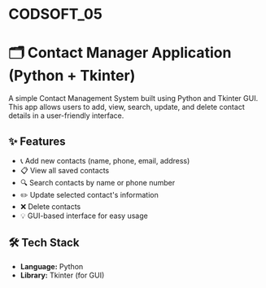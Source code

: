 # CODSOFT_05
# 🗂️ Contact Manager Application (Python + Tkinter)

A simple Contact Management System built using Python and Tkinter GUI. This app allows users to add, view, search, update, and delete contact details in a user-friendly interface.

## ✨ Features

- 📞 Add new contacts (name, phone, email, address)
- 📋 View all saved contacts
- 🔍 Search contacts by name or phone number
- ✏️ Update selected contact's information
- ❌ Delete contacts
- 💡 GUI-based interface for easy usage

## 🛠️ Tech Stack

- **Language:** Python
- **Library:** Tkinter (for GUI)
